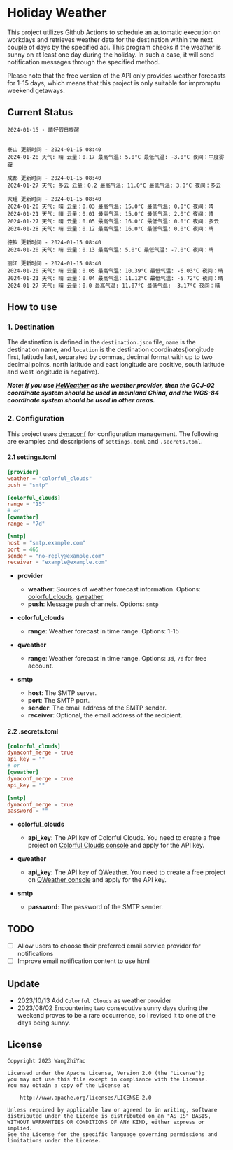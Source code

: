 # Holiday Weather

This project utilizes Github Actions to schedule an automatic execution on workdays and retrieves weather data for the destination within the next couple of days by the  specified api.
This program checks if the weather is sunny on at least one day during the holiday. In such a case, it will send notification messages through the specified method.

Please note that the free version of the API only provides weather forecasts for 1-15 days, which means that this project is only suitable for impromptu weekend getaways.

## Current Status

```
2024-01-15 - 晴好假日提醒


泰山 更新时间 - 2024-01-15 08:40
2024-01-28 天气: 晴 云量：0.17 最高气温: 5.0°C 最低气温: -3.0°C 夜间：中度雾霾

成都 更新时间 - 2024-01-15 08:40
2024-01-27 天气: 多云 云量：0.2 最高气温: 11.0°C 最低气温: 3.0°C 夜间：多云

大理 更新时间 - 2024-01-15 08:40
2024-01-20 天气: 晴 云量：0.03 最高气温: 15.0°C 最低气温: 0.0°C 夜间：晴
2024-01-21 天气: 晴 云量：0.01 最高气温: 15.0°C 最低气温: 2.0°C 夜间：晴
2024-01-27 天气: 晴 云量：0.05 最高气温: 16.0°C 最低气温: 0.0°C 夜间：多云
2024-01-28 天气: 晴 云量：0.12 最高气温: 16.0°C 最低气温: 0.0°C 夜间：晴

德钦 更新时间 - 2024-01-15 08:40
2024-01-20 天气: 晴 云量：0.13 最高气温: 5.0°C 最低气温: -7.0°C 夜间：晴

丽江 更新时间 - 2024-01-15 08:40
2024-01-20 天气: 晴 云量：0.05 最高气温: 10.39°C 最低气温: -6.03°C 夜间：晴
2024-01-21 天气: 晴 云量：0.04 最高气温: 11.12°C 最低气温: -5.72°C 夜间：晴
2024-01-27 天气: 晴 云量：0.0 最高气温: 11.07°C 最低气温: -3.17°C 夜间：晴

```

## How to use

### 1. Destination

The destination is defined in the `destination.json` file, `name` is the destination name, and `location` is the destination coordinates(longitude first, latitude last, separated by commas, decimal format with up to two decimal points, north latitude and east longitude are positive, south latitude and west longitude is negative).

***Note: If you use [HeWeather](https://dev.qweather.com/docs/) as the weather provider, then the GCJ-02 coordinate system should be used in mainland China, and the WGS-84 coordinate system should be used in other areas.***

### 2. Configuration

This project uses [dynaconf](https://github.com/dynaconf/dynaconf) for configuration management. The following are examples and descriptions of `settings.toml`  and `.secrets.toml`.

#### 2.1 settings.toml

```toml
[provider]
weather = "colorful_clouds"
push = "smtp"

[colorful_clouds]
range = "15"
# or
[qweather]
range = "7d"

[smtp]
host = "smtp.example.com"
port = 465
sender = "no-reply@example.com"
receiver = "example@example.com"
```
- **provider**
  - **weather**: Sources of weather forecast information. Options: [colorful_clouds](https://docs.caiyunapp.com/docs/daily), [qweather](https://dev.qweather.com/docs/api/weather/weather-daily-forecast/)
  - **push**: Message push channels. Options: `smtp`

- **colorful_clouds**
  - **range**:  Weather forecast in time range. Options: 1-15

- **qweather**
  - **range**: Weather forecast in time range. Options: `3d`, `7d` for free account.

- **smtp**
  - **host**: The SMTP server.
  - **port**: The SMTP port.
  - **sender**: The email address of the SMTP sender.
  - **receiver**: Optional, the email address of the recipient.

#### 2.2 .secrets.toml

```toml
[colorful_clouds]
dynaconf_merge = true
api_key = ""
# or
[qweather]
dynaconf_merge = true
api_key = ""

[smtp]
dynaconf_merge = true
password = ""
```

- **colorful_clouds**
  - **api_key**:  The API key of Colorful Clouds. You need to create a free project on [Colorful Clouds console](https://platform.caiyunapp.com/dashboard/index) and apply for the API key.

- **qweather**
  - **api_key**: The API key of QWeather. You need to create a free project on [QWeather console](https://console.qweather.com/#/console) and apply for the API key.

- **smtp**
  - **password**: The password of the SMTP sender.


## TODO

- [ ] Allow users to choose their preferred email service provider for notifications
- [ ] Improve email notification content to use html

## Update
- 2023/10/13 Add `Colorful Clouds` as weather provider 
- 2023/08/02 Encountering two consecutive sunny days during the weekend proves to be a rare occurrence, so I revised it to one of the days being sunny.

## License

    Copyright 2023 WangZhiYao
    
    Licensed under the Apache License, Version 2.0 (the "License");
    you may not use this file except in compliance with the License.
    You may obtain a copy of the License at
    
        http://www.apache.org/licenses/LICENSE-2.0
    
    Unless required by applicable law or agreed to in writing, software
    distributed under the License is distributed on an "AS IS" BASIS,
    WITHOUT WARRANTIES OR CONDITIONS OF ANY KIND, either express or implied.
    See the License for the specific language governing permissions and
    limitations under the License.
